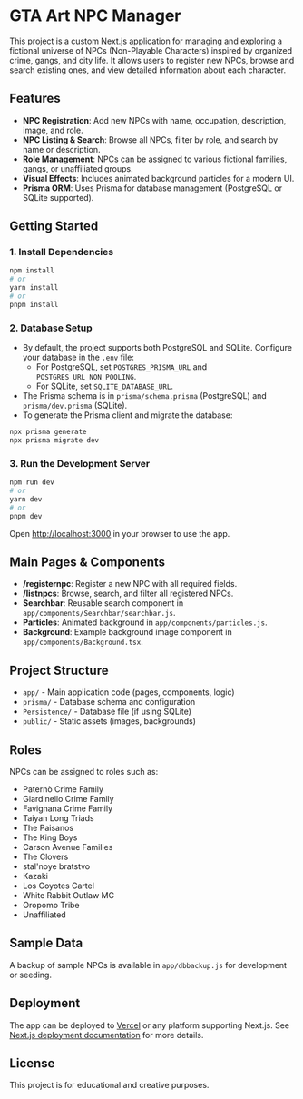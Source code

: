 # GTA Art NPC Manager

This project is a custom [Next.js](https://nextjs.org/) application for managing and exploring a fictional universe of NPCs (Non-Playable Characters) inspired by organized crime, gangs, and city life. It allows users to register new NPCs, browse and search existing ones, and view detailed information about each character.

## Features

- **NPC Registration**: Add new NPCs with name, occupation, description, image, and role.
- **NPC Listing & Search**: Browse all NPCs, filter by role, and search by name or description.
- **Role Management**: NPCs can be assigned to various fictional families, gangs, or unaffiliated groups.
- **Visual Effects**: Includes animated background particles for a modern UI.
- **Prisma ORM**: Uses Prisma for database management (PostgreSQL or SQLite supported).

## Getting Started

### 1. Install Dependencies

```bash
npm install
# or
yarn install
# or
pnpm install
```

### 2. Database Setup

- By default, the project supports both PostgreSQL and SQLite. Configure your database in the `.env` file:
  - For PostgreSQL, set `POSTGRES_PRISMA_URL` and `POSTGRES_URL_NON_POOLING`.
  - For SQLite, set `SQLITE_DATABASE_URL`.
- The Prisma schema is in `prisma/schema.prisma` (PostgreSQL) and `prisma/dev.prisma` (SQLite).
- To generate the Prisma client and migrate the database:

```bash
npx prisma generate
npx prisma migrate dev
```

### 3. Run the Development Server

```bash
npm run dev
# or
yarn dev
# or
pnpm dev
```

Open [http://localhost:3000](http://localhost:3000) in your browser to use the app.

## Main Pages & Components

- **/registernpc**: Register a new NPC with all required fields.
- **/listnpcs**: Browse, search, and filter all registered NPCs.
- **Searchbar**: Reusable search component in `app/components/Searchbar/searchbar.js`.
- **Particles**: Animated background in `app/components/particles.js`.
- **Background**: Example background image component in `app/components/Background.tsx`.

## Project Structure

- `app/` - Main application code (pages, components, logic)
- `prisma/` - Database schema and configuration
- `Persistence/` - Database file (if using SQLite)
- `public/` - Static assets (images, backgrounds)

## Roles

NPCs can be assigned to roles such as:
- Paternò Crime Family
- Giardinello Crime Family
- Favignana Crime Family
- Taiyan Long Triads
- The Paisanos
- The King Boys
- Carson Avenue Families
- The Clovers
- stal'noye bratstvo
- Kazaki
- Los Coyotes Cartel
- White Rabbit Outlaw MC
- Oropomo Tribe
- Unaffiliated

## Sample Data

A backup of sample NPCs is available in `app/dbbackup.js` for development or seeding.

## Deployment

The app can be deployed to [Vercel](https://vercel.com/) or any platform supporting Next.js. See [Next.js deployment documentation](https://nextjs.org/docs/deployment) for more details.

## License

This project is for educational and creative purposes.
